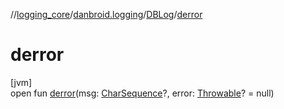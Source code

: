 //[logging_core](../../../index.md)/[danbroid.logging](../index.md)/[DBLog](index.md)/[derror](derror.md)

# derror

[jvm]\
open fun [derror](derror.md)(msg: [CharSequence](https://kotlinlang.org/api/latest/jvm/stdlib/kotlin/-char-sequence/index.html)?, error: [Throwable](https://kotlinlang.org/api/latest/jvm/stdlib/kotlin/-throwable/index.html)? = null)
